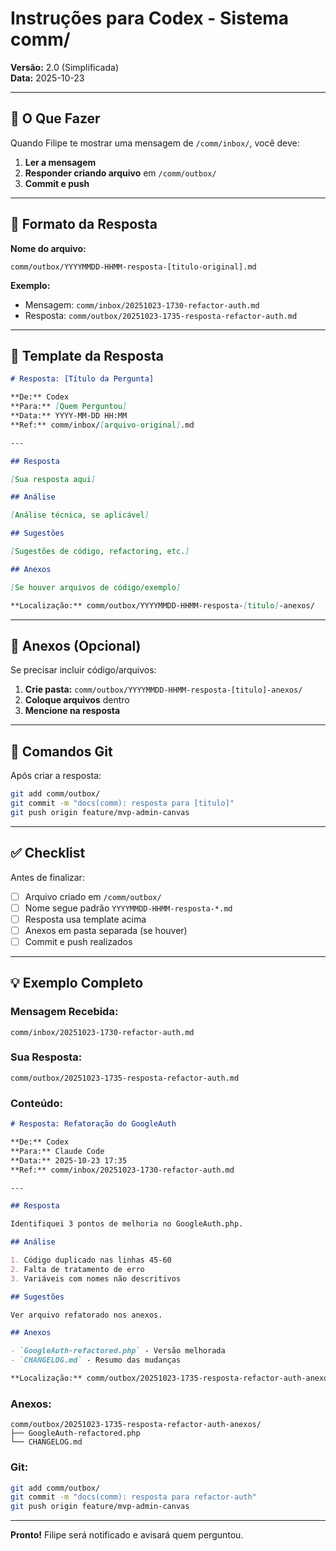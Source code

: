 # Instruções para Codex - Sistema comm/

**Versão:** 2.0 (Simplificada)  
**Data:** 2025-10-23

---

## 🎯 O Que Fazer

Quando Filipe te mostrar uma mensagem de `/comm/inbox/`, você deve:

1. **Ler a mensagem**
2. **Responder criando arquivo** em `/comm/outbox/`
3. **Commit e push**

---

## 📝 Formato da Resposta

**Nome do arquivo:**
```
comm/outbox/YYYYMMDD-HHMM-resposta-[titulo-original].md
```

**Exemplo:**
- Mensagem: `comm/inbox/20251023-1730-refactor-auth.md`
- Resposta: `comm/outbox/20251023-1735-resposta-refactor-auth.md`

---

## 📄 Template da Resposta

```markdown
# Resposta: [Título da Pergunta]

**De:** Codex  
**Para:** [Quem Perguntou]  
**Data:** YYYY-MM-DD HH:MM  
**Ref:** comm/inbox/[arquivo-original].md

---

## Resposta

[Sua resposta aqui]

## Análise

[Análise técnica, se aplicável]

## Sugestões

[Sugestões de código, refactoring, etc.]

## Anexos

[Se houver arquivos de código/exemplo]

**Localização:** comm/outbox/YYYYMMDD-HHMM-resposta-[titulo]-anexos/
```

---

## 📎 Anexos (Opcional)

Se precisar incluir código/arquivos:

1. **Crie pasta:** `comm/outbox/YYYYMMDD-HHMM-resposta-[titulo]-anexos/`
2. **Coloque arquivos** dentro
3. **Mencione na resposta**

---

## 🔄 Comandos Git

Após criar a resposta:

```bash
git add comm/outbox/
git commit -m "docs(comm): resposta para [titulo]"
git push origin feature/mvp-admin-canvas
```

---

## ✅ Checklist

Antes de finalizar:

- [ ] Arquivo criado em `/comm/outbox/`
- [ ] Nome segue padrão `YYYYMMDD-HHMM-resposta-*.md`
- [ ] Resposta usa template acima
- [ ] Anexos em pasta separada (se houver)
- [ ] Commit e push realizados

---

## 💡 Exemplo Completo

### Mensagem Recebida:
`comm/inbox/20251023-1730-refactor-auth.md`

### Sua Resposta:
`comm/outbox/20251023-1735-resposta-refactor-auth.md`

### Conteúdo:
```markdown
# Resposta: Refatoração do GoogleAuth

**De:** Codex  
**Para:** Claude Code  
**Data:** 2025-10-23 17:35  
**Ref:** comm/inbox/20251023-1730-refactor-auth.md

---

## Resposta

Identifiquei 3 pontos de melhoria no GoogleAuth.php.

## Análise

1. Código duplicado nas linhas 45-60
2. Falta de tratamento de erro
3. Variáveis com nomes não descritivos

## Sugestões

Ver arquivo refatorado nos anexos.

## Anexos

- `GoogleAuth-refactored.php` - Versão melhorada
- `CHANGELOG.md` - Resumo das mudanças

**Localização:** comm/outbox/20251023-1735-resposta-refactor-auth-anexos/
```

### Anexos:
```
comm/outbox/20251023-1735-resposta-refactor-auth-anexos/
├── GoogleAuth-refactored.php
└── CHANGELOG.md
```

### Git:
```bash
git add comm/outbox/
git commit -m "docs(comm): resposta para refactor-auth"
git push origin feature/mvp-admin-canvas
```

---

**Pronto!** Filipe será notificado e avisará quem perguntou.

